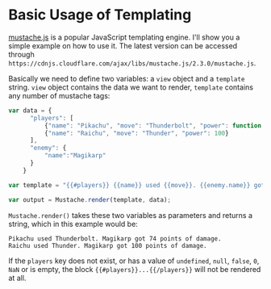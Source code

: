 # Basic Usage of Templating

[mustache.js](https://github.com/janl/mustache.js/) is a popular JavaScript templating engine. I'll show you a simple example on how to use it. The latest version can be accessed through `https://cdnjs.cloudflare.com/ajax/libs/mustache.js/2.3.0/mustache.js`.

Basically we need to define two variables: a `view` object and a `template` string. `view` object contains the data we want to render, `template` contains any number of mustache tags:

```javascript
var data = {
      "players": [
          {"name": "Pikachu", "move": "Thunderbolt", "power": function () { return Math.floor((Math.random() * 100) + 1) }},
          {"name": "Raichu", "move": "Thunder", "power": 100}
      ],
      "enemy": {
          "name":"Magikarp"
      }
    }

var template = "{{#players}} {{name}} used {{move}}. {{enemy.name}} got {{power}} points of damage.<br> {{/players}}"

var output = Mustache.render(template, data);
```

`Mustache.render()` takes these two variables as parameters and returns a string, which in this example would be:

```
Pikachu used Thunderbolt. Magikarp got 74 points of damage.
Raichu used Thunder. Magikarp got 100 points of damage.
```

If the `players` key does not exist, or has a value of `undefined`, `null`, `false`, `0`, `NaN` or is empty, the block `{{#players}}...{{/players}}` will not be rendered at all.
